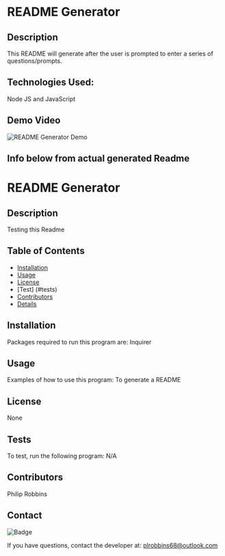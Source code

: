 # README Generator

## Description
This README will generate after the user is prompted to enter a series of questions/prompts.

## Technologies Used:
Node JS and JavaScript

## Demo Video
![README Generator Demo](https://github.com/plrobbins/README.Generator/blob/master/Demo_Video/README_Generator_Demo.gif)

## Info below from actual generated Readme
# README Generator
    
## Description
Testing this Readme
    
## Table of Contents
- [Installation](#Installation)
- [Usage](#usage)
- [License](#license)
- [Test] (#tests)
- [Contributors](#contributors)
- [Details](#details)
    
## Installation
Packages required to run this program are: Inquirer

## Usage
Examples of how to use this program: To generate a README

## License
None

## Tests
To test, run the following program: N/A

## Contributors
Philip Robbins

## Contact

![Badge](https://img.shields.io/badge/Github-plrobbins-4cbb9)

If you have questions, contact the developer at: plrobbins68@outlook.com